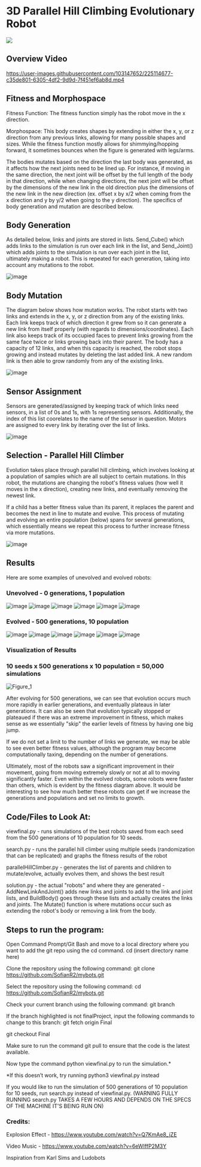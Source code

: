 # 3D Parallel Hill Climbing Evolutionary Robot

![](https://github.com/SofianR2/mybots/blob/Final/CSAL%20Teaser%20GIF%20Final.gif)

## Overview Video

https://user-images.githubusercontent.com/103147652/225114677-c35de801-6305-4df2-9d9d-7f451ef6ab8d.mp4


## Fitness and Morphospace

Fitness Function: The fitness function simply has the robot move in the x direction.

Morphospace: This body creates shapes by extending in either the x, y, or z direction from any previous links, allowing for many possible shapes and sizes. While the fitness function mostly allows for shimmying/hopping forward, it sometimes bounces when the figure is generated with legs/arms. 

The bodies mutates based on the direction the last body was generated, as it affects how the next joints need to be lined up. For instance, if moving in the same direction, the next joint will be offset by the full length of the body in that direction, while when changing directions, the next joint will be offset by the dimensions of the new link in the old direction plus the dimensions of the new link in the new direction (ex. offset x by x/2 when coming from the x direction and y by y/2 when going to the y direction). The specifics of body generation and mutation are described below. 

## Body Generation

As detailed below, links and joints are stored in lists. Send_Cube() which adds links to the simulation is run over each link in the list, and Send_Joint() which adds joints to the simulation is run over each joint in the list, ultimately making a robot. This is repeated for each generation, taking into account any mutations to the robot. 

![image](https://user-images.githubusercontent.com/103147652/224840520-6b693645-5cdf-4bc9-a0c1-1c8b9d2ad5e9.png)


## Body Mutation

The diagram below shows how mutation works.
The robot starts with two links and extends in the x, y, or z direction from any of the existing links. Each link keeps track of which direction it grew from so it can generate a new link from itself properly (with regards to dimensions/coordinates). Each link also keeps track of its occupied faces to prevent links growing from the same face twice or links growing back into their parent. The body has a capacity of 12 links, and when this capacity is reached, the robot stops growing and instead mutates by deleting the last added link. A new random link is then able to grow randomly from any of the existing links. 

![image](https://user-images.githubusercontent.com/103147652/224819166-bd374676-e55e-452c-8142-0d8a8848ae80.png)

## Sensor Assignment
Sensors are generated/assigned by keeping track of which links need sensors, in a list of 0s and 1s, with 1s representing sensors. Additionally, the index of this list coorelates to the name of the sensor in question. Motors are assigned to every link by iterating over the list of links. 

![image](https://user-images.githubusercontent.com/103147652/224837539-681611e4-14e2-43c3-9a78-5ba3e92da195.png)

## Selection - Parallel Hill Climber

Evolution takes place through parallel hill climbing, which involves looking at a population of samples which are all subject to certain mutations. In this robot, the mutations are changing the robot's fitness values (how well it moves in the x direction), creating new links, and eventually removing the newest link. 

If a child has a better fitness value than its parent, it replaces the parent and becomes the next in line to mutate and evolve. This process of mutating and evolving an entire population (below) spans for several generations, which essentially means we repeat this process to further increase fitness via more mutations. 

![image](https://user-images.githubusercontent.com/103147652/224863060-e5fa7d2b-408e-4656-9135-a99448b192bc.png)

## Results

Here are some examples of unevolved and evolved robots:
### Unevolved - 0 generations, 1 population
![image](https://user-images.githubusercontent.com/103147652/224865811-11c03045-3a5c-4b18-a74b-7ca1c24b4e03.png)
![image](https://user-images.githubusercontent.com/103147652/225115426-999d9254-b5c2-4774-8587-be86d74a373a.png)
![image](https://user-images.githubusercontent.com/103147652/225115500-b1881809-65af-4d88-981c-6a69645b1056.png)
![image](https://user-images.githubusercontent.com/103147652/225115532-ea7f7b10-6da4-4220-a8ef-b6215f0e2833.png)
![image](https://user-images.githubusercontent.com/103147652/225115549-9ad07c79-fee9-420b-b720-dff58b97d6f6.png)
![image](https://user-images.githubusercontent.com/103147652/225115964-3c8279d6-2f51-4285-b8d2-7100afe51a07.png)

### Evolved - 500 generations, 10 population
![image](https://user-images.githubusercontent.com/103147652/225115625-1951c30c-97a7-45ec-b067-0a9744f31d85.png)
![image](https://user-images.githubusercontent.com/103147652/225115650-42fbff1e-d27e-45ea-8d41-11772e4050ff.png)
![image](https://user-images.githubusercontent.com/103147652/225115678-9ad13860-f005-4d31-ab1f-82ded2906fbf.png)
![image](https://user-images.githubusercontent.com/103147652/225115713-e48b4667-8d6e-473a-850e-cf9bfeed3b58.png)
![image](https://user-images.githubusercontent.com/103147652/225115753-9eb55d03-102e-4c02-bf77-4a440ab08265.png)
![image](https://user-images.githubusercontent.com/103147652/225115767-036ae3f3-87b8-4b8d-9baf-d5666c43f14a.png)

### Visualization of Results
### 10 seeds x 500 generations x 10 population = 50,000 simulations
![Figure_1](https://user-images.githubusercontent.com/103147652/224849475-b6fa0add-d7cc-466d-b8d6-61e913f30c9a.png)

After evolving for 500 generations, we can see that evolution occurs much more rapidly in earlier generations, and eventually plateaus in later generations. It can also be seen that evolution typically stopped or plateaued if there was an extreme improvement in fitness, which makes sense as we essentially "skip" the earlier levels of fitness by having one big jump. 

If we do not set a limit to the number of links we generate, we may be able to see even better fitness values, although the program may become computationally taxing, depending on the number of generations. 

Ultimately, most of the robots saw a significant improvement in their movement, going from moving extremely slowly or not at all to moving significantly faster. Even within the evolved robots, some robots were faster than others, which is evident by the fitness diagram above. It would be interesting to see how much better these robots can get if we increase the generations and populations and set no limits to growth. 

## Code/Files to Look At:

viewfinal.py - runs simulations of the best robots saved from each seed from the 500 generations of 10 population for 10 seeds. 

search.py - runs the parallel hill climber using multiple seeds (randomization that can be replicated) and graphs the fitness results of the robot

parallelHillClimber.py - generates the list of parents and children to mutate/evolve, actually evolves them, and shows the best result

solution.py - the actual "robots" and where they are generated - AddNewLinkAndJoint() adds new links and joints to add to the link and joint lists, and BuildBody() goes through these lists and actually creates the links and joints. The Mutate() function is where mutations occur such as extending the robot's body or removing a link from the body. 

## Steps to run the program: 
Open Command Prompt/Git Bash and move to a local directory where you want to add the git repo using the cd command. cd (insert directory name here)

Clone the repository using the following command: git clone https://github.com/SofianR2/mybots.git

Select the repository using the following command: cd https://github.com/SofianR2/mybots.git

Check your current branch using the following command: git branch

If the branch highlighted is not finalProject, input the following commands to change to this branch: git fetch origin Final

git checkout Final

Make sure to run the command git pull to ensure that the code is the latest available.

Now type the command python viewfinal.py to run the simulation.* 

*If this doesn’t work, try running python3 viewfinal.py instead

If you would like to run the simulation of 500 generations of 10 population for 10 seeds, run search.py instead of viewfinal.py.
(WARNING FULLY RUNNING search.py TAKES A FEW HOURS AND DEPENDS ON THE SPECS OF THE MACHINE IT'S BEING RUN ON)

### Credits:
Explosion Effect - https://www.youtube.com/watch?v=Q7KmAe8_jZE

Video Music - https://www.youtube.com/watch?v=6eWIffP2M3Y

Inspiration from Karl Sims and Ludobots
